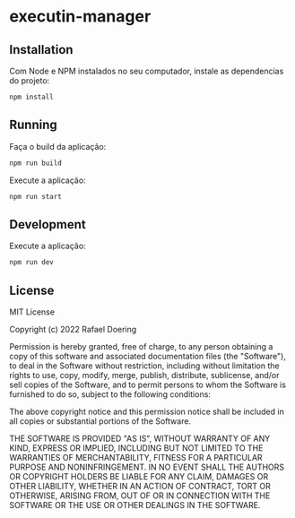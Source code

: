 # executin-manager

## Installation

Com Node e NPM instalados no seu computador, instale as dependencias do projeto:
```bash
npm install
```

## Running

Faça o build da aplicação:
```bash
npm run build
```

Execute a aplicação:
```bash
npm run start
```

## Development

Execute a aplicação:
```bash
npm run dev
```

## License

MIT License

Copyright (c) 2022 Rafael Doering

Permission is hereby granted, free of charge, to any person obtaining a copy
of this software and associated documentation files (the "Software"), to deal
in the Software without restriction, including without limitation the rights
to use, copy, modify, merge, publish, distribute, sublicense, and/or sell
copies of the Software, and to permit persons to whom the Software is
furnished to do so, subject to the following conditions:

The above copyright notice and this permission notice shall be included in all
copies or substantial portions of the Software.

THE SOFTWARE IS PROVIDED "AS IS", WITHOUT WARRANTY OF ANY KIND, EXPRESS OR
IMPLIED, INCLUDING BUT NOT LIMITED TO THE WARRANTIES OF MERCHANTABILITY,
FITNESS FOR A PARTICULAR PURPOSE AND NONINFRINGEMENT. IN NO EVENT SHALL THE
AUTHORS OR COPYRIGHT HOLDERS BE LIABLE FOR ANY CLAIM, DAMAGES OR OTHER
LIABILITY, WHETHER IN AN ACTION OF CONTRACT, TORT OR OTHERWISE, ARISING FROM,
OUT OF OR IN CONNECTION WITH THE SOFTWARE OR THE USE OR OTHER DEALINGS IN THE
SOFTWARE.
